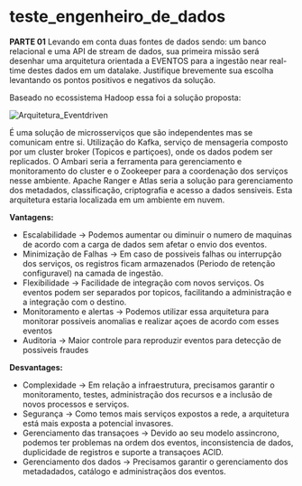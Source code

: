 # teste_engenheiro_de_dados

**PARTE 01**
Levando em conta duas fontes de dados sendo: um banco relacional e uma API de stream de dados, sua primeira missão será desenhar uma arquitetura orientada a EVENTOS para a ingestão near real-time destes dados em um datalake. Justifique brevemente sua escolha levantando os pontos positivos e negativos da solução.

Baseado no ecossistema Hadoop essa foi a solução proposta:

![Arquitetura_Eventdriven](https://github.com/thiagobtr/teste_engenheiro_de_dados/blob/master/Arquitetura_EventDriven.jpg)

É uma solução de microsserviços que são independentes mas se comunicam entre si.
Utilização do Kafka, serviço de mensageria composto por um cluster broker (Topicos e partiçoes), onde os dados podem ser replicados.
O Ambari seria a ferramenta para gerenciamento e monitoramento do cluster e o Zookeeper para a coordenação dos serviços nesse ambiente.
Apache Ranger e Atlas seria a solução para gerenciamento dos metadados, classificação, criptografia e acesso a dados sensiveis.
Esta arquitetura estaria localizada em um ambiente em nuvem.

**Vantagens:**

* Escalabilidade -> Podemos aumentar ou diminuir o numero de maquinas de acordo com a carga de dados sem afetar o envio dos eventos.
* Minimização de Falhas -> Em caso de possiveis falhas ou interrupção dos serviços, os registros ficam armazenados (Periodo de retenção configuravel) na camada de ingestão.
* Flexibilidade -> Facilidade de integração com novos serviços.  Os eventos podem ser separados por topicos, facilitando a administração e a integração com o destino. 
* Monitoramento e alertas -> Podemos utilizar essa arquitetura para monitorar possiveis anomalias e realizar açoes de acordo com esses eventos 
* Auditoria -> Maior controle para reproduzir eventos para detecção de possiveis fraudes

**Desvantages:**

* Complexidade -> Em relação a infraestrutura, precisamos garantir o monitoramento, testes, administração dos recursos e a inclusão de novos processos e serviços.
* Segurança -> Como temos mais serviços expostos a rede, a arquitetura está mais exposta a potencial invasores.
* Gerenciamento das transaçoes -> Devido ao seu modelo assincrono, podemos ter problemas na ordem dos eventos, inconsistencia de dados, duplicidade de registros e suporte a transaçoes ACID.
* Gerenciamento dos dados -> Precisamos garantir o gerenciamento dos metadadados, catálogo e administraçãos dos eventos.

